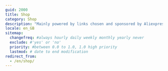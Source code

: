 ```yaml
---
guid: 2000
title: Shop
category: Shop
description: "Mainly powered by links chosen and sponsored by Aliexpress. The Haade store also sells selected products from our warehouse in Alsace. Find mainly products dedicated to home automation. But also in computing, such as NAS, hard disks, TFT / LCD screen."
locale: en_GB
sitemap:
  changefreq: #always hourly daily weekly monthly yearly never
  exclude: #'yes' or 'no'
  priority: #between 0.0 to 1.0, 1.0 high priority
  lastmod: # date to end modification
redirect_from: 
  - /en/shop/
---
```


